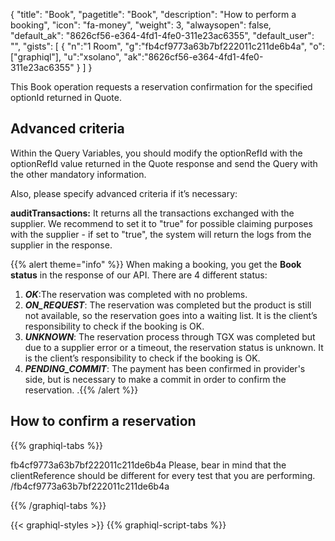 {
"title": "Book",
"pagetitle": "Book",
"description": "How to perform a booking",
"icon": "fa-money",
"weight": 3,
"alwaysopen": false,
"default_ak": "8626cf56-e364-4fd1-4fe0-311e23ac6355",
"default_user": "",
"gists": [
    {
        "n":"1 Room",
        "g":"fb4cf9773a63b7bf222011c211de6b4a",
        "o":["graphiql"],
        "u":"xsolano",
        "ak":"8626cf56-e364-4fd1-4fe0-311e23ac6355"
    }
        ]
}

This Book operation requests a reservation confirmation for the specified optionId returned in Quote.

## Advanced criteria

Within the Query Variables, you should modify the optionRefId with the optionRefId value returned in the Quote response and send the Query with the other mandatory information.

Also, please specify advanced criteria if it’s necessary:

**auditTransactions:** It returns all the transactions exchanged with the supplier.
We recommend to set it to "true" for possible claiming purposes with the supplier - if set to "true", the system will return the logs from the supplier in the response.

{{% alert theme="info" %}} When making a booking, you get the **Book status** in the response of our API. There are 4 different status: 
1. ***OK***:The reservation was completed with no problems.
2. ***ON_REQUEST***: The reservation was completed but the product is still not available, so the reservation goes into a waiting list. It is the client’s responsibility to check if the booking is OK.
3. ***UNKNOWN***: The reservation process through TGX was completed but due to a supplier error or a timeout, the reservation status is unknown. It is the client’s responsibility to check if the booking is OK. 
4. ***PENDING_COMMIT***: The payment has been confirmed in provider's side, but is necessary to make a commit in order to confirm the reservation.  .{{% /alert %}}

## How to confirm a reservation

{{% graphiql-tabs %}}

fb4cf9773a63b7bf222011c211de6b4a
Please, bear in mind that the clientReference should be different for every test that you are performing.
/fb4cf9773a63b7bf222011c211de6b4a

{{% /graphiql-tabs %}}

{{< graphiql-styles >}}
{{% graphiql-script-tabs %}}
